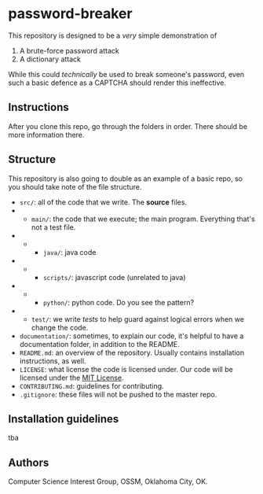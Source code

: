 # password-breaker
This repository is designed to be a *very* simple demonstration of
1. A brute-force password attack
2. A dictionary attack

While this could *technically* be used to break someone's password, even such a basic defence as a CAPTCHA should render this ineffective.

## Instructions
After you clone this repo, go through the folders in order. There should be more information there.

## Structure
This repository is also going to double as an example of a basic repo, so you should take note of the file structure.

- `src/`: all of the code that we write. The **source** files.
- - `main/`: the code that we execute; the main program. Everything that's not a test file.
- - - `java/`: java code
- - - `scripts/`: javascript code (unrelated to java)
- - - `python/`: python code. Do you see the pattern?
- - `test/`: we write *tests* to help guard against logical errors when we change the code.
- `documentation/`: sometimes, to explain our code, it's helpful to have a documentation folder, in addition to the README.
- `README.md`: an overview of the repository. Usually contains installation instructions, as well.
- `LICENSE`: what license the code is licensed under. Our code will be licensed under the [MIT License](LICENSE).
- `CONTRIBUTING.md`: guidelines for contributing.
- `.gitignore`: these files will not be pushed to the master repo.

## Installation guidelines
tba

## Authors
Computer Science Interest Group, OSSM, Oklahoma City, OK.
